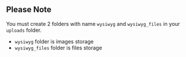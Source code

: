 ## Please Note
You must create 2 folders with name `wysiwyg` and `wysiwyg_files` in your `uploads` folder.

- `wysiwyg` folder is images storage
- `wysiwyg_files` folder is files storage


